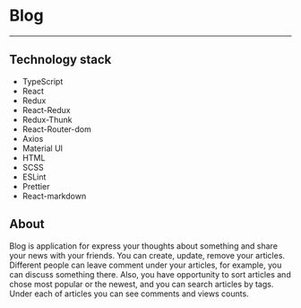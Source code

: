 # Blog
___
## Technology stack
* TypeScript
* React
* Redux
* React-Redux
* Redux-Thunk
* React-Router-dom
* Axios
* Material UI
* HTML
* SCSS
* ESLint
* Prettier
* React-markdown


## About
Blog is application for express your thoughts about something and share your news with your friends.
You can create, update, remove your articles. Different people can leave comment under your articles,
for example, you can discuss something there. Also, you have opportunity to sort articles and chose
most popular or the newest, and you can search articles by tags. Under each of articles you can see
comments and views counts.

